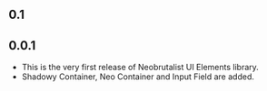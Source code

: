 ## 0.1


## 0.0.1

- This is the very first release of Neobrutalist UI Elements library.
- Shadowy Container, Neo Container and Input Field are added.
